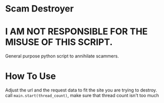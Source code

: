 # Scam Destroyer

# I AM NOT RESPONSIBLE FOR THE MISUSE OF THIS SCRIPT.

General purpose python script to annihilate scammers.

# How To Use

Adjust the url and the request data to fit the site you are trying to destroy.
call ```main.start(thread_count)```, make sure that thread count isn't too much
